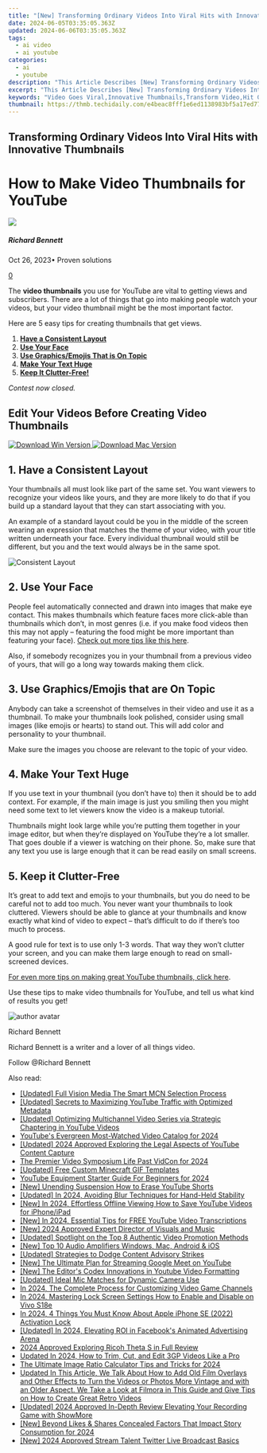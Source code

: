 ```yaml
---
title: "[New] Transforming Ordinary Videos Into Viral Hits with Innovative Thumbnails"
date: 2024-06-05T03:35:05.363Z
updated: 2024-06-06T03:35:05.363Z
tags:
  - ai video
  - ai youtube
categories:
  - ai
  - youtube
description: "This Article Describes [New] Transforming Ordinary Videos Into Viral Hits with Innovative Thumbnails"
excerpt: "This Article Describes [New] Transforming Ordinary Videos Into Viral Hits with Innovative Thumbnails"
keywords: "Video Goes Viral,Innovative Thumbnails,Transform Video,Hit Generating,Online Popularity,Thumbnail Effect,Viral Marketing"
thumbnail: https://thmb.techidaily.com/e4beac8fff1e6ed1138983bf5a17ed77a249b1784cd0b6ce36cdaf1016dc1bb5.png
---
```


## Transforming Ordinary Videos Into Viral Hits with Innovative Thumbnails

# How to Make Video Thumbnails for YouTube

![](https://images.wondershare.com/filmora/article-images/richard-bennett.jpg)

##### Richard Bennett

 Oct 26, 2023• Proven solutions

[0](#commentsBoxSeoTemplate)

The **video thumbnails** you use for YouTube are vital to getting views and subscribers. There are a lot of things that go into making people watch your videos, but your video thumbnail might be the most important factor.

Here are 5 easy tips for creating thumbnails that get views.

1. **[Have a Consistent Layout](#one)**
2. **[Use Your Face](#two)**
3. **[Use Graphics/Emojis That is On Topic](#three)**
4. **[Make Your Text Huge](#four)**
5. **[Keep It Clutter-Free!](#five)**

 _Contest now closed._

## Edit Your Videos Before Creating Video Thumbnails

[![Download Win Version](https://images.wondershare.com/filmora/guide/download-btn-win.jpg) ](https://tools.techidaily.com/wondershare/filmora/download/) [![Download Mac Version](https://images.wondershare.com/filmora/guide/download-btn-mac.jpg) ](https://tools.techidaily.com/wondershare/filmora/download/)

## 1\. Have a Consistent Layout

Your thumbnails all must look like part of the same set. You want viewers to recognize your videos like yours, and they are more likely to do that if you build up a standard layout that they can start associating with you.

An example of a standard layout could be you in the middle of the screen wearing an expression that matches the theme of your video, with your title written underneath your face. Every individual thumbnail would still be different, but you and the text would always be in the same spot.

![Consistent Layout](https://images.wondershare.com/filmora/article-images/consistent-layout.jpg)

## **2\. Use Your Face**

People feel automatically connected and drawn into images that make eye contact. This makes thumbnails which feature faces more click-able than thumbnails which don’t, in most genres (i.e. if you make food videos then this may not apply – featuring the food might be more important than featuring your face). [Check out more tips like this here](https://tools.techidaily.com/wondershare/filmora/download/).

Also, if somebody recognizes you in your thumbnail from a previous video of yours, that will go a long way towards making them click.

## 3\. Use Graphics/Emojis that are On Topic

Anybody can take a screenshot of themselves in their video and use it as a thumbnail. To make your thumbnails look polished, consider using small images (like emojis or hearts) to stand out. This will add color and personality to your thumbnail.

Make sure the images you choose are relevant to the topic of your video.

## 4\. Make Your Text Huge

If you use text in your thumbnail (you don’t have to) then it should be to add context. For example, if the main image is just you smiling then you might need some text to let viewers know the video is a makeup tutorial.

Thumbnails might look large while you’re putting them together in your image editor, but when they’re displayed on YouTube they’re a lot smaller. That goes double if a viewer is watching on their phone. So, make sure that any text you use is large enough that it can be read easily on small screens.

## 5\. Keep it Clutter-Free

It’s great to add text and emojis to your thumbnails, but you do need to be careful not to add too much. You never want your thumbnails to look cluttered. Viewers should be able to glance at your thumbnails and know exactly what kind of video to expect – that’s difficult to do if there’s too much to process.

A good rule for text is to use only 1-3 words. That way they won’t clutter your screen, and you can make them large enough to read on small-screened devices.

 [For even more tips on making great YouTube thumbnails, click here](https://tools.techidaily.com/wondershare/filmora/download/).

Use these tips to make video thumbnails for YouTube, and tell us what kind of results you get!

![author avatar](https://images.wondershare.com/filmora/article-images/richard-bennett.jpg)

Richard Bennett

Richard Bennett is a writer and a lover of all things video.

Follow @Richard Bennett

<span class="atpl-alsoreadstyle">Also read:</span>
<div><ul>
<li><a href="https://facebook-record-videos.techidaily.com/updated-full-vision-media-the-smart-mcn-selection-process/"><u>[Updated] Full Vision Media  The Smart MCN Selection Process</u></a></li>
<li><a href="https://facebook-record-videos.techidaily.com/updated-secrets-to-maximizing-youtube-traffic-with-optimized-metadata/"><u>[Updated] Secrets to Maximizing YouTube Traffic with Optimized Metadata</u></a></li>
<li><a href="https://facebook-record-videos.techidaily.com/updated-optimizing-multichannel-video-series-via-strategic-chaptering-in-youtube-videos/"><u>[Updated] Optimizing Multichannel Video Series via Strategic Chaptering in YouTube Videos</u></a></li>
<li><a href="https://facebook-record-videos.techidaily.com/youtubes-evergreen-most-watched-video-catalog-for-2024/"><u>YouTube's Evergreen Most-Watched Video Catalog for 2024</u></a></li>
<li><a href="https://facebook-record-videos.techidaily.com/updated-2024-approved-exploring-the-legal-aspects-of-youtube-content-capture/"><u>[Updated] 2024 Approved  Exploring the Legal Aspects of YouTube Content Capture</u></a></li>
<li><a href="https://facebook-record-videos.techidaily.com/the-premier-video-symposium-life-past-vidcon-for-2024/"><u>The Premier Video Symposium  Life Past VidCon for 2024</u></a></li>
<li><a href="https://facebook-record-videos.techidaily.com/updated-free-custom-minecraft-gif-templates/"><u>[Updated] Free Custom Minecraft GIF Templates</u></a></li>
<li><a href="https://facebook-record-videos.techidaily.com/youtube-equipment-starter-guide-for-beginners-for-2024/"><u>YouTube Equipment Starter Guide For Beginners for 2024</u></a></li>
<li><a href="https://facebook-record-videos.techidaily.com/new-unending-suspension-how-to-erase-youtube-shorts/"><u>[New] Unending Suspension  How to Erase YouTube Shorts</u></a></li>
<li><a href="https://facebook-record-videos.techidaily.com/updated-in-2024-avoiding-blur-techniques-for-hand-held-stability/"><u>[Updated] In 2024, Avoiding Blur  Techniques for Hand-Held Stability</u></a></li>
<li><a href="https://facebook-record-videos.techidaily.com/new-in-2024-effortless-offline-viewing-how-to-save-youtube-videos-for-iphoneipad/"><u>[New] In 2024, Effortless Offline Viewing  How to Save YouTube Videos for iPhone/iPad</u></a></li>
<li><a href="https://facebook-record-videos.techidaily.com/new-in-2024-essential-tips-for-free-youtube-video-transcriptions/"><u>[New] In 2024, Essential Tips for FREE YouTube Video Transcriptions</u></a></li>
<li><a href="https://facebook-record-videos.techidaily.com/new-2024-approved-expert-director-of-visuals-and-music/"><u>[New] 2024 Approved  Expert Director of Visuals and Music</u></a></li>
<li><a href="https://facebook-record-videos.techidaily.com/updated-spotlight-on-the-top-8-authentic-video-promotion-methods/"><u>[Updated] Spotlight on the Top 8 Authentic Video Promotion Methods</u></a></li>
<li><a href="https://facebook-record-videos.techidaily.com/new-top-10-audio-amplifiers-windows-mac-android-and-ios/"><u>[New] Top 10 Audio Amplifiers  Windows, Mac, Android & iOS</u></a></li>
<li><a href="https://facebook-record-videos.techidaily.com/updated-strategies-to-dodge-content-advisory-strikes/"><u>[Updated] Strategies to Dodge Content Advisory Strikes</u></a></li>
<li><a href="https://facebook-record-videos.techidaily.com/new-the-ultimate-plan-for-streaming-google-meet-on-youtube/"><u>[New] The Ultimate Plan for Streaming Google Meet on YouTube</u></a></li>
<li><a href="https://facebook-record-videos.techidaily.com/new-the-editors-codex-innovations-in-youtube-video-formatting/"><u>[New] The Editor's Codex  Innovations in Youtube Video Formatting</u></a></li>
<li><a href="https://some-techniques.techidaily.com/updated-ideal-mic-matches-for-dynamic-camera-use/"><u>[Updated] Ideal Mic Matches for Dynamic Camera Use</u></a></li>
<li><a href="https://youtube-stream.techidaily.com/in-2024-the-complete-process-for-customizing-video-game-channels/"><u>In 2024, The Complete Process for Customizing Video Game Channels</u></a></li>
<li><a href="https://unlock-android.techidaily.com/in-2024-mastering-lock-screen-settings-how-to-enable-and-disable-on-vivo-s18e-by-drfone-android/"><u>In 2024, Mastering Lock Screen Settings How to Enable and Disable on Vivo S18e</u></a></li>
<li><a href="https://activate-lock.techidaily.com/in-2024-4-things-you-must-know-about-apple-iphone-se-2022-activation-lock-by-drfone-ios/"><u>In 2024, 4 Things You Must Know About Apple iPhone SE (2022) Activation Lock</u></a></li>
<li><a href="https://facebook-video-files.techidaily.com/updated-in-2024-elevating-roi-in-facebooks-animated-advertising-arena/"><u>[Updated] In 2024, Elevating ROI in Facebook's Animated Advertising Arena</u></a></li>
<li><a href="https://some-knowledge.techidaily.com/2024-approved-exploring-ricoh-theta-s-in-full-review/"><u>2024 Approved  Exploring Ricoh Theta S in Full Review</u></a></li>
<li><a href="https://video-ai-editor.techidaily.com/updated-in-2024-how-to-trim-cut-and-edit-3gp-videos-like-a-pro/"><u>Updated In 2024, How to Trim, Cut, and Edit 3GP Videos Like a Pro</u></a></li>
<li><a href="https://ai-driven-video-production.techidaily.com/the-ultimate-image-ratio-calculator-tips-and-tricks-for-2024/"><u>The Ultimate Image Ratio Calculator Tips and Tricks for 2024</u></a></li>
<li><a href="https://ai-editing-video.techidaily.com/updated-in-this-article-we-talk-about-how-to-add-old-film-overlays-and-other-effects-to-turn-the-videos-or-photos-more-vintage-and-with-an-older-aspect-we-t/"><u>Updated In This Article, We Talk About How to Add Old Film Overlays and Other Effects to Turn the Videos or Photos More Vintage and with an Older Aspect. We Take a Look at Filmora in This Guide and Give Tips on How to Create Great Retro Videos</u></a></li>
<li><a href="https://remote-screen-capture.techidaily.com/updated-2024-approved-in-depth-review-elevating-your-recording-game-with-showmore/"><u>[Updated] 2024 Approved  In-Depth Review  Elevating Your Recording Game with ShowMore</u></a></li>
<li><a href="https://instagram-clips.techidaily.com/new-beyond-likes-and-shares-concealed-factors-that-impact-story-consumption-for-2024/"><u>[New] Beyond Likes & Shares  Concealed Factors That Impact Story Consumption for 2024</u></a></li>
<li><a href="https://twitter-videos.techidaily.com/new-2024-approved-stream-talent-twitter-live-broadcast-basics/"><u>[New] 2024 Approved  Stream Talent  Twitter Live Broadcast Basics</u></a></li>
</ul></div>

<ins class="adsbygoogle"
      style="display:block"
      data-ad-client="ca-pub-7571918770474297"
      data-ad-slot="8358498916"
      data-ad-format="auto"
      data-full-width-responsive="true"></ins>